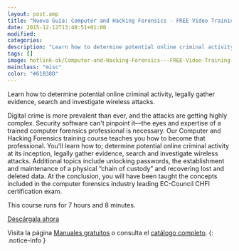 ```yaml
---
layout: post.amp
title: "Nueva Guía: Computer and Hacking Forensics - FREE Video Training Course"
date: 2015-12-12T13:48:51+01:00
modified:
categories:
description: "Learn how to determine potential online criminal activity, legally gather evidence, search and investigate wireless attacks."
tags: []
image: hotlink-ok/Computer-and-Hacking-Forensics---FREE-Video-Training-Course.jpg
mainclass: "misc"
color: "#61B38D"
---
```


<figure>
<a href="http://elbauldelprogramador.tradepub.com/c/pubRD.mpl?sr=oc&_t=oc:&qf=w_cybr02"><amp-img on="tap:lightbox1" role="button" tabindex="0" layout="responsive" src="/assets/img/Computer-and-Hacking-Forensics---FREE-Video-Training-Course2.jpg" title="{{ page.title }}" alt="{{ page.title }}" width="199px" height="258px" /></a>
</figure>

Learn how to determine potential online criminal activity, legally gather evidence, search and investigate wireless attacks.

<!--more-->

Digital crime is more prevalent than ever, and the attacks are getting highly complex. Security software can't pinpoint it—the eyes and expertise of a trained computer forensics professional is necessary. Our Computer and Hacking Forensics training course teaches you how to become that professional. You'll learn how to; determine potential online criminal activity at its inception, legally gather evidence, search and investigate wireless attacks. Additional topics include unlocking passwords, the establishment and maintenance of a physical “chain of custody” and recovering lost and deleted data. At the conclusion, you will have been taught the concepts included in the computer forensics industry leading EC-Council CHFI certification exam.

This course runs for 7 hours and 8 minutes.

<div class="button-post">
<a href="http://elbauldelprogramador.tradepub.com/c/pubRD.mpl?sr=oc&_t=oc:&qf=w_cybr02" target="_blank">Descárgala ahora</a>
</div>

Visita la página [Manuales gratuitos][1] o consulta el [catálogo completo][2].
{: .notice-info }

[1]: https://elbauldelprogramador.com/manuales-gratuitos/
[2]: http://elbauldelprogramador.tradepub.com/category/information-technology/1207/ "Catálogo completo de Guías gratuítas "
